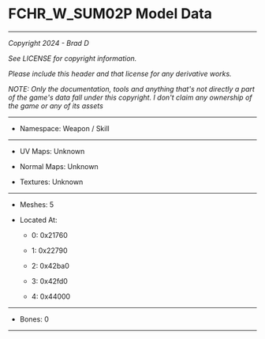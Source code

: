 # FCHR_W_SUM02P Model Data

---

*Copyright 2024 - Brad D*

*See LICENSE for copyright information.*

*Please include this header and that license for any derivative works.*

*NOTE: Only the documentation, tools and anything that's not directly a part of the game's data fall under this copyright. I don't claim any ownership of the game or any of its assets*

---

* Namespace: Weapon / Skill

---

* UV Maps: Unknown

* Normal Maps: Unknown

* Textures: Unknown

---

* Meshes: 5

* Located At:

  * 0: 0x21760

  * 1: 0x22790

  * 2: 0x42ba0

  * 3: 0x42fd0

  * 4: 0x44000

---

* Bones: 0

---

